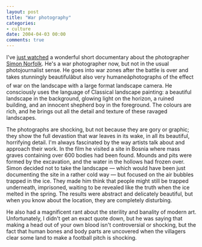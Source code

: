 ```yaml
---
layout: post
title: "War photography"
categories:
- culture
date: 2004-04-03 00:00
comments: true
---
```


<p>I've <a href="http://channel4.com/culture/microsites/T/the_art_show/" title="The Art Show - The Spoils of War">just watched</a> a wonderful short documentary about the photographer <a href="http://www.photonet.org.uk/programme/citibank/citibank03/norfolk.html" title="The Photographer's Gallery - Citibank Photography Prize">Simon Norfolk</a>. He's a war photographer now, but not in the usual photojournalist sense. He goes into war zones after the battle is over and takes stunningly beautifulâbut also very humaneâphotographs of the effect of war on the landscape with a large format landscape camera. He consciously uses the language of Classical landscape painting: a beautiful landscape in the background, glowing light on the horizon, a ruined building, and an innocent shepherd boy in the foreground. The colours are rich, and he brings out all the detail and texture of these ravaged landscapes.</p>

<p>The photographs are shocking, but not because they are gory or graphic; they show the full devastion that war leaves in its wake, in all its beautiful, horrifying detail. I'm always fascinated by the way artists talk about and approach their work. In the film he visited a site in Bosnia where mass graves containing over 600 bodies had been found. Mounds and pits were formed by the excavation, and the water in the hollows had frozen over. Simon decided not to take the landscape &mdash; which would have been just documenting the site in a rather cold way &mdash; but focused on the air bubbles trapped in the ice. They made him think that people might still be trapped underneath, imprisoned, waiting to be revealed like the truth when the ice melted in the spring. The results were abstract and delicately beautiful, but when you know about the location, they are completely disturbing.</p>

<p>He also had a magnificent rant about the sterility and banality of modern art. Unfortunately, I didn't get an exact quote down, but he was saying that making a head out of your own blood isn't controversial or shocking, but the fact that human bones and body parts are uncovered when the villagers clear some land to make a football pitch is shocking.</p>


